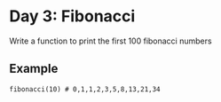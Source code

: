# Day 3: Fibonacci

Write a function to print the first 100 fibonacci numbers

## Example

```
fibonacci(10) # 0,1,1,2,3,5,8,13,21,34
```
